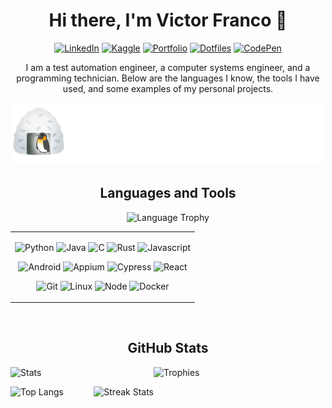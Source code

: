 <div align="center">

# Hi there, I'm Victor Franco :wave:
[![LinkedIn](https://img.shields.io/badge/LinkedIn-08529C?style=for-the-badge&logo=linkedin&logoColor=white)](https://www.linkedin.com/in/victor-franco-developer)
[![Kaggle](https://img.shields.io/badge/Kaggle-2C87A8?style=for-the-badge)](https://www.kaggle.com/victorfranco10)
[![Portfolio](https://img.shields.io/badge/Portfolio-EBC554?style=for-the-badge)](https://www.victorfranco.xyz)
[![Dotfiles](https://img.shields.io/badge/Dotfiles-8C221B?style=for-the-badge)](https://github.com/VictorFranco/holy-grail)
[![CodePen](https://img.shields.io/badge/CodePen-336641?style=for-the-badge&logo=codepen&logoColor=white)](https://codepen.io/VictorFranco)

I am a test automation engineer, a computer systems engineer, and a programming
technician. Below are the languages I know, the tools I have used, and some
examples of my personal projects.

![Animation](animation.svg "I ❤️ LINUX")

## Languages and Tools

<img alt="Language Trophy" width="130" height="165" src="https://github-profile-trophy.vercel.app/?username=VictorFranco&theme=gruvbox&row=1&column=1&title=MultiLanguage">

<table>
<tr>
<td align="center">

![Python](https://img.shields.io/badge/python-216094?style=for-the-badge&logo=python&logoColor=white&labelColor=101010)
![Java](https://img.shields.io/badge/java-EC1F24?style=for-the-badge&logo=openjdk&logoColor=white&labelColor=101010)
![C](https://img.shields.io/badge/c-004283?style=for-the-badge&logo=c&logoColor=white&labelColor=101010)
![Rust](https://img.shields.io/badge/rust-E33616?style=for-the-badge&logo=rust&logoColor=white&labelColor=101010)
![Javascript](https://img.shields.io/badge/javascript-F7DF1E?style=for-the-badge&logo=javascript&logoColor=white&labelColor=101010)

![Android](https://img.shields.io/badge/android-1C8750?style=for-the-badge&logo=android&logoColor=white&labelColor=101010)
![Appium](https://img.shields.io/badge/appium-6A3793?style=for-the-badge&logo=appium&logoColor=white&labelColor=101010)
![Cypress](https://img.shields.io/badge/cypress-36B37E?style=for-the-badge&logo=cypress&logoColor=white&labelColor=101010)
![React](https://img.shields.io/badge/react-79D8F7?style=for-the-badge&logo=react&logoColor=white&labelColor=101010)

![Git](https://img.shields.io/badge/git-DB492C?style=for-the-badge&logo=git&logoColor=white&labelColor=101010)
![Linux](https://img.shields.io/badge/linux-2E3947?style=for-the-badge&logo=linux&logoColor=white&labelColor=101010)
![Node](https://img.shields.io/badge/node-026300?style=for-the-badge&logo=nodedotjs&logoColor=white&labelColor=101010)
![Docker](https://img.shields.io/badge/docker-1D63ED?style=for-the-badge&logo=docker&logoColor=white&labelColor=101010)

</td>
</tr>
</table>

<br>

</div>

<h2 align="center">GitHub Stats</h2>

![Stats](https://github-readme-stats.vercel.app/api?username=VictorFranco&show_icons=true&theme=dark)
<img alt="Trophies" align="right" width="275" height="195" src="https://github-profile-trophy.vercel.app/?username=VictorFranco&theme=gruvbox&row=1&column=2&margin-w=15&title=Commit,Repositories">

![Top Langs](https://github-readme-stats.vercel.app/api/top-langs/?username=VictorFranco&hide=Shell,CSS,HTML&layout=compact&theme=dark)
<img alt="Streak Stats" align="right" height="165" src="https://github-readme-streak-stats.herokuapp.com/?user=VictorFranco&theme=dark" />
